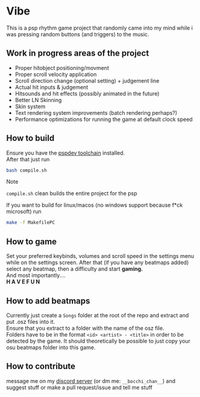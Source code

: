 # Vibe
This is a psp rhythm game project that randomly came into my mind while i was pressing random buttons (and triggers) to the music.

## Work in progress areas of the project
- Proper hitobject positioning/movment
- Proper scroll velocity application
- Scroll direction change (optional setting) + judgement line
- Actual hit inputs & judgement
- Hitsounds and hit effects (possibly animated in the future)
- Better LN Skinning
- Skin system
- Text rendering system improvements (batch rendering perhaps?)
- Performance optimizations for running the game at default clock speed

## How to build
Ensure you have the [pspdev toolchain](https://pspdev.github.io/installation.html) installed.<br>
After that just run
```bash
bash compile.sh
```
> [!NOTE]
> `compile.sh` clean builds the entire project for the psp

If you want to build for linux/macos (no windows support because f*ck microsoft) run
```bash
make -f MakefilePC
```

## How to game
Set your preferred keybinds, volumes and scroll speed in the settings menu while on the settings screen.
After that (if you have any beatmaps added) select any beatmap, then a difficulty and start <b>gaming.</b>
<br/>
And most importantly....<br/>
<b>H A V E   F U N</b>

## How to add beatmaps
Currently just create a `Songs` folder at the root of the repo and extract and put .osz files into it.<br>
Ensure that you extract to a folder with the name of the osz file.<br>
Folders have to be in the format `<id> <artist> - <title>` in order to be detected by the game.
It should theoretically be possible to just copy your osu beatmaps folder into this game.

## How to contribute
message me on my [discord server](https://discord.gg/8R5YyM3MEn) (or dm me: `__bocchi_chan__`) and suggest stuff
or make a pull request/issue and tell me stuff
